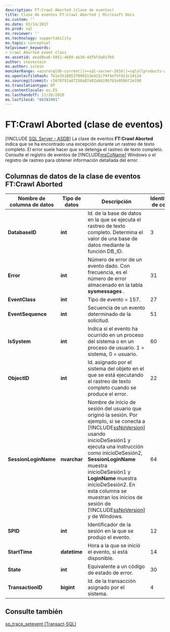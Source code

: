 ```yaml
---
description: FT:Crawl Aborted (clase de eventos)
title: Clase de eventos FT:Crawl Aborted | Microsoft Docs
ms.custom: ''
ms.date: 03/14/2017
ms.prod: sql
ms.reviewer: ''
ms.technology: supportability
ms.topic: conceptual
helpviewer_keywords:
- Crawl Aborted event class
ms.assetid: eead8ea6-5051-4689-ab30-4dfbfda01fb9
author: stevestein
ms.author: sstein
monikerRange: =azuresqldb-current||>=sql-server-2016||=sqlallproducts-allversions||>=sql-server-linux-2017||=azuresqldb-mi-current
ms.openlocfilehash: 7b1e35188537099313ed22c79f4ef5fd13c19124
ms.sourcegitcommit: c5078791a07330a87a92abb19b791e950672e198
ms.translationtype: HT
ms.contentlocale: es-ES
ms.lasthandoff: 11/26/2020
ms.locfileid: "88383991"
---
```

# <a name="ftcrawl-aborted-event-class"></a>FT:Crawl Aborted (clase de eventos)
[!INCLUDE [SQL Server - ASDB](../../includes/applies-to-version/sql-asdb.md)]
  La clase de eventos **FT:Crawl Aborted** indica que se ha encontrado una excepción durante un rastreo de texto completo. El error suele hacer que se detenga el rastreo de texto completo. Consulte el registro de eventos de [!INCLUDE[msCoName](../../includes/msconame-md.md)] Windows o el registro de rastreo para obtener información detallada del error.  
  
## <a name="ftcrawl-aborted-event-class-data-columns"></a>Columnas de datos de la clase de eventos FT:Crawl Aborted  
  
|Nombre de columna de datos|Tipo de datos|Descripción|Identificador de columna|Filtrable|  
|----------------------|---------------|-----------------|---------------|----------------|  
|**DatabaseID**|**int**|Id. de la base de datos en la que se ejecuta el rastreo de texto completo. Determina el valor de una base de datos mediante la función DB_ID.|3|Sí|  
|**Error**|**int**|Número de error de un evento dado. Con frecuencia, es el número de error almacenado en la tabla **sysmessages** .|31|Sí|  
|**EventClass**|**int**|Tipo de evento = 157.|27|No|  
|**EventSequence**|**int**|Secuencia de un evento determinado de la solicitud.|51|No|  
|**IsSystem**|**int**|Indica si el evento ha ocurrido en un proceso del sistema o en un proceso de usuario. 1 = sistema, 0 = usuario.|60|Sí|  
|**ObjectID**|**int**|Id. asignado por el sistema del objeto en el que se está ejecutando el rastreo de texto completo cuando se produce el error.|22|Sí|  
|**SessionLoginName**|**nvarchar**|Nombre de inicio de sesión del usuario que originó la sesión. Por ejemplo, si se conecta a [!INCLUDE[ssNoVersion](../../includes/ssnoversion-md.md)] usando inicioDeSesión1 y ejecuta una instrucción como inicioDeSesión2, **SessionLoginName** muestra inicioDeSesión1 y **LoginName** muestra inicioDeSesión2. En esta columna se muestran los inicios de sesión de [!INCLUDE[ssNoVersion](../../includes/ssnoversion-md.md)] y de Windows.|64|Sí|  
|**SPID**|**int**|Identificador de la sesión en la que se produjo el evento.|12|Sí|  
|**StartTime**|**datetime**|Hora a la que se inició el evento, si está disponible.|14|Sí|  
|**State**|**int**|Equivalente a un código de estado de error.|30|Sí|  
|**TransactionID**|**bigint**|Id. de la transacción asignado por el sistema.|4|Sí|  
  
## <a name="see-also"></a>Consulte también  
 [sp_trace_setevent &#40;Transact-SQL&#41;](../../relational-databases/system-stored-procedures/sp-trace-setevent-transact-sql.md)  
  
  
